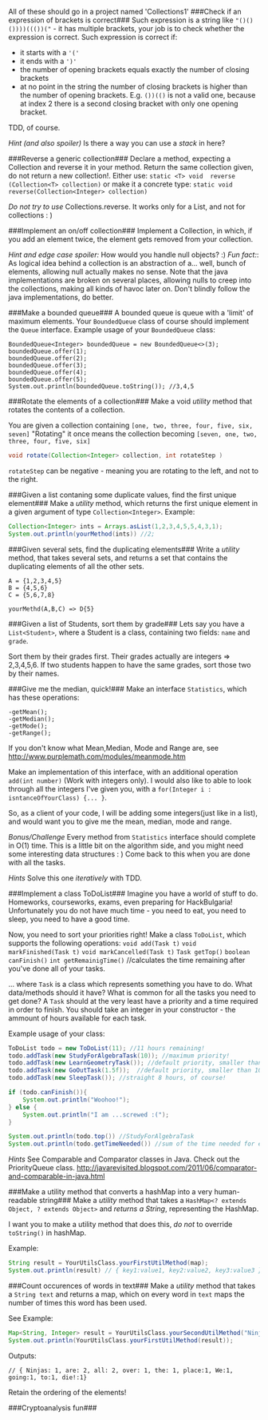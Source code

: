 All of these should go in a project named 'Collections1'
###Check if an expression of brackets is correct###
Such expression is a string like `"()()())))((())("` - it has multiple brackets, your job is to check whether the expression is correct.
Such expression is correct if:
- it starts with a `'('`
- it ends with a `')'`
- the number of opening brackets equals exactly the number of closing brackets
- at no point in the string the number of closing brackets is higher than the number of opening brackets. E.g. `())(()` is not a valid one, because at index 2 there is a second closing bracket with only one opening bracket.

TDD, of course.

*Hint (and also spoiler)*
Is there a way you can use a *stack* in here?

###Reverse a generic collection###
Declare a method, expecting a Collection and reverse it in your method. Return the same collection given, do not return a new collection!.
Either use:
`static <T> void  reverse (Collection<T> collection)`
or make it a concrete type:
`static void reverse(Collection<Integer> collection)`

*Do not try to use* Collections.reverse. It works only for a List, and not for collections : )


###Implement an on/off collection###
Implement a Collection, in which, if you add an element twice, the element gets removed from your collection.

*Hint and edge case spoiler:* How would you handle null objects? :)
*Fun fact:*: As logical idea behind a collection is an abstraction of a... well, bunch of elements, allowing null actually makes no sense.
Note that the java implementations are broken on several places, allowing nulls to creep into the collections, making all kinds of havoc later on. Don't blindly follow the java implementations, do better.


###Make a bounded queue###
A bounded queue is queue with a 'limit' of maximum elements.
Your `BoundedQueue` class of course should implement the `Queue` interface.
Example usage of your `BoundedQueue` class:
```
BoundedQueue<Integer> boundedQueue = new BoundedQueue<>(3);
boundedQueue.offer(1);
boundedQueue.offer(2);
boundedQueue.offer(3);
boundedQueue.offer(4);
boundedQueue.offer(5);
System.out.println(boundedQueue.toString()); //3,4,5
```

###Rotate the elements of a collection###
Make a void *utility* method that rotates the contents of a collection.

You are given a collection containing `[one, two, three, four, five, six, seven]`
"Rotating" it once means the collection becoming `[seven, one, two, three, four, five, six]`

```java
void rotate(Collection<Integer> collection, int rotateStep )
```

`rotateStep` can be negative - meaning you are rotating to the left, and not to the right.


###Given a list contaning some duplicate values, find the first unique element###
Make a *utility* method, which returns the first unique element in a given argument of type `Collection<Integer>`.
Example:

```java
Collection<Integer> ints = Arrays.asList(1,2,3,4,5,5,4,3,1);
System.out.println(yourMethod(ints)) //2;
```


###Given several sets, find the duplicating elements###
Write a *utility* method, that takes several sets, and returns a set that contains the duplicating elements of all the other sets.

```
A = {1,2,3,4,5}
B = {4,5,6}
C = {5,6,7,8}
```

`yourMethd(A,B,C) => D{5}`

###Given a list of Students, sort them by grade###
Lets say you have a `List<Student>`, where a Student is a class, containing two fields: `name` and `grade`.

Sort them by their grades first. Their grades actually are integers => 2,3,4,5,6. If two students happen to have the same grades, sort those two by their names.

###Give me the median, quick!###
Make an interface `Statistics`, which has these operations:

```
-getMean();
-getMedian();
-getMode();
-getRange();
```

If you don't know what Mean,Median, Mode and Range are, see http://www.purplemath.com/modules/meanmode.htm

Make an implementation of this interface, with an additional operation `add(int number)` (Work with integers only).
I would also like to able to look through all the integers I've given you, with a `for(Integer i : isntanceOfYourClass) {... }`.

So, as a client of your code, I will be adding some integers(just like in a list), and would want you to give me the mean, median, mode and range.

*Bonus/Challenge*
Every method from `Statistics` interface should complete in O(1) time.
This is a little bit on the algorithm side, and you might need some interesting data structures : )
Come back to this when you are done with all the tasks.


*Hints*
Solve this one *iteratively* with TDD.


###Implement a class ToDoList###
Imagine you have a world of stuff to do.
Homeworks, courseworks, exams, even preparing for HackBulgaria!
Unfortunately you do not have much time - you need to eat, you need to sleep, you need to have a good time.

Now, you need to sort your priorities right! Make a class `ToDoList`, which supports the following operations:
`void add(Task t)`
`void markFinished(Task t)`
`void markCancelled(Task t)`
`Task getTop()`
`boolean canFinish()`
`int getRemainigTime()` //calculates the time remaining after you've done all of your tasks.

... where `Task` is a class which represents something you have to do. What data/methods should it have? What is common for all the tasks you need to get done?
A `Task` should at the very least have a priority and a time required in order to finish.
You should take an integer in your constructor - the ammount of hours available for each task.

Example usage of your class:

```java
ToDoList todo = new ToDoList(11); //11 hours remaining!
todo.addTask(new StudyForAlgebraTask(10)); //maximum priority!
todo.addTask(new LearnGeometryTask()); //default priority, smaller than 10
todo.addTask(new GoOutTask(1.5f));  //default priority, smaller than 10
todo.addTask(new SleepTask()); //straight 8 hours, of course!

if (todo.canFinish()){
    System.out.println("Woohoo!");
} else {
    System.out.println("I am ...screwed :(");
}

System.out.println(todo.top()) //StudyForAlgebraTask
System.out.println(todo.getTimeNeeded()) //sum of the time needed for every task added in todo list
```

*Hints*
See Comparable and Comparator classes in Java. Check out the PriorityQueue class.
http://javarevisited.blogspot.com/2011/06/comparator-and-comparable-in-java.html

###Make a utility method that converts a hashMap into a very human-readable string###
Make a *utility* method that takes a `HashMap<? extends Object, ? extends Object>`
and *returns a String*, representing the HashMap.

I want you to make a utility method that does this, *do not* to override `toString()` in hashMap.

Example:

```java
String result = YourUtilsClass.yourFirstUtilMethod(map);
System.out.println(result) // { key1:value1, key2:value2, key3:value3 }
```

###Count occurences of words in text###
Make a *utility* method that takes a `String text`  and returns a map, which on every word in `text` maps the number of times this word has been used.

See Example:

```java
Map<String, Integer> result = YourUtilsClass.yourSecondUtilMethod("Ninjas are all over the place! We are all going to die!");
System.out.println(YourUtilsClass.yourFirstUtilMethod(result));
```

Outputs:

```
// { Ninjas: 1, are: 2, all: 2, over: 1, the: 1, place:1, We:1, going:1, to:1, die!:1}
```

Retain the ordering of the elements!

###Cryptoanalysis fun###
